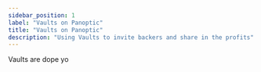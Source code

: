 ```yaml
---
sidebar_position: 1
label: "Vaults on Panoptic"
title: "Vaults on Panoptic"
description: "Using Vaults to invite backers and share in the profits"
---
```


Vaults are dope yo
